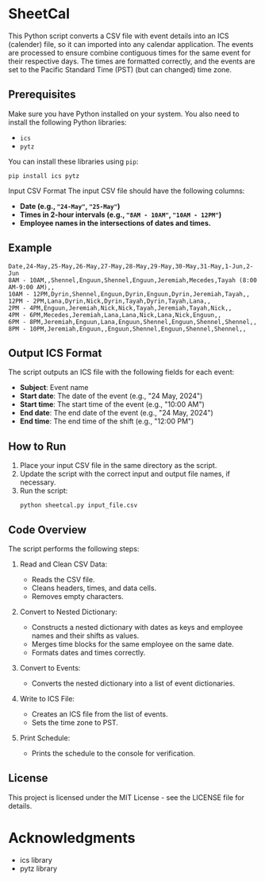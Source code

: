 # SheetCal

This Python script converts a CSV file with event details into an ICS (calender) file, so it can imported into any calendar application. The events are processed to ensure combine contiguous times for the same event for their respective days. The times are formatted correctly, and the events are set to the Pacific Standard Time (PST) (but can changed) time zone.

## Prerequisites

Make sure you have Python installed on your system. You also need to install the following Python libraries:

- `ics`
- `pytz`

You can install these libraries using `pip`:

```
pip install ics pytz
```

Input CSV Format
The input CSV file should have the following columns:

- **Date (e.g., `"24-May"`, `"25-May"`)**
- **Times in 2-hour intervals (e.g., `"8AM - 10AM"`, `"10AM - 12PM"`)**
- **Employee names in the intersections of dates and times.**

## Example

```
Date,24-May,25-May,26-May,27-May,28-May,29-May,30-May,31-May,1-Jun,2-Jun
8AM - 10AM,,Shennel,Enguun,Shennel,Enguun,Jeremiah,Mecedes,Tayah (8:00 AM-9:00 AM),,
10AM - 12PM,Dyrin,Shennel,Enguun,Dyrin,Enguun,Dyrin,Jeremiah,Tayah,,
12PM - 2PM,Lana,Dyrin,Nick,Dyrin,Tayah,Dyrin,Tayah,Lana,,
2PM - 4PM,Enguun,Jeremiah,Nick,Nick,Tayah,Jeremiah,Tayah,Nick,,
4PM - 6PM,Mecedes,Jeremiah,Lana,Lana,Nick,Lana,Nick,Enguun,,
6PM - 8PM,Jeremiah,Enguun,Lana,Enguun,Shennel,Enguun,Shennel,Shennel,,
8PM - 10PM,Jeremiah,Enguun,,Enguun,Shennel,Enguun,Shennel,Shennel,,
```
## Output ICS Format
The script outputs an ICS file with the following fields for each event:

- **Subject**: Event name
- **Start date**: The date of the event (e.g., "24 May, 2024")
- **Start time**: The start time of the event (e.g., "10:00 AM")
- **End date**: The end date of the event (e.g., "24 May, 2024")
- **End time**: The end time of the shift (e.g., "12:00 PM")

## How to Run
1. Place your input CSV file in the same directory as the script.
2. Update the script with the correct input and output file names, if necessary.
2. Run the script:
	```
	python sheetcal.py input_file.csv
	```

## Code Overview
The script performs the following steps:

1. Read and Clean CSV Data:
   - Reads the CSV file.
   - Cleans headers, times, and data cells.
   - Removes empty characters.

2. Convert to Nested Dictionary:
   - Constructs a nested dictionary with dates as keys and employee names and their shifts as values.
   - Merges time blocks for the same employee on the same date.
   - Formats dates and times correctly.

3. Convert to Events:
   - Converts the nested dictionary into a list of event dictionaries.

4. Write to ICS File:
   - Creates an ICS file from the list of events.
   - Sets the time zone to PST.

5. Print Schedule:
   - Prints the schedule to the console for verification.

## License
This project is licensed under the MIT License - see the LICENSE file for details.

# Acknowledgments
- ics library
- pytz library